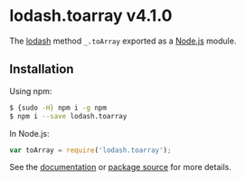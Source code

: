 # lodash.toarray v4.1.0

The [lodash](https://lodash.com/) method `_.toArray` exported as a [Node.js](https://nodejs.org/) module.

## Installation

Using npm:
```bash
$ {sudo -H} npm i -g npm
$ npm i --save lodash.toarray
```

In Node.js:
```js
var toArray = require('lodash.toarray');
```

See the [documentation](https://lodash.com/docs#toArray) or [package source](https://github.com/lodash/lodash/blob/4.1.0-npm-packages/lodash.toarray) for more details.
